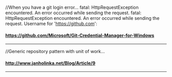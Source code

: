 //When you have a git login error...
fatal: HttpRequestException encountered.
   An error occurred while sending the request.
fatal: HttpRequestException encountered.
   An error occurred while sending the request.
Username for 'https://github.com':
#### https://github.com/Microsoft/Git-Credential-Manager-for-Windows
---
//Generic repository pattern with unit of work...
#### http://www.janholinka.net/Blog/Article/9
---
